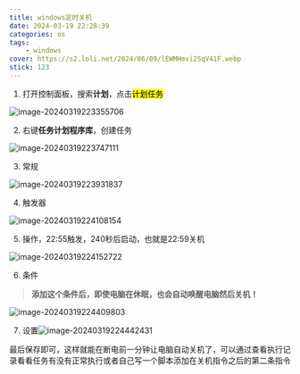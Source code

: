 ```yaml
---
title: windows定时关机
date: 2024-03-19 22:28:39
categories: os
tags: 
    - windows
cover: https://s2.loli.net/2024/06/09/lEWMHmvi2SqV41F.webp
stick: 123
---
```


1. 打开控制面板，搜索**计划**，点击<mark>计划任务</mark>

![image-20240319223355706](https://s2.loli.net/2024/03/19/8olEi2dyD5xTKcG.png)

2. 右键**任务计划程序库**，创建任务

![image-20240319223747111](https://s2.loli.net/2024/03/19/gpT9YVFaxUEWq3C.png)

3. 常规

![image-20240319223931837](https://s2.loli.net/2024/03/19/Mr2XbwVfNPxUD8g.png)

4. 触发器

![image-20240319224108154](https://s2.loli.net/2024/03/19/oIUu7gqSaji2O83.png)

5. 操作，22:55触发，240秒后启动，也就是22:59关机

![image-20240319224152722](https://s2.loli.net/2024/09/25/upVvQNW6Zt2IdC8.png)

6. 条件
> **添加这个条件后，即使电脑在休眠，也会自动唤醒电脑然后关机！**

![image-20240319224409803](https://s2.loli.net/2024/09/25/Ex9OzeNFTprJBdt.png)

7. 设置![image-20240319224442431](https://s2.loli.net/2024/09/25/6YbUoycx5kMfw7h.png)

最后保存即可，这样就能在断电前一分钟让电脑自动关机了，可以通过查看执行记录看看任务有没有正常执行或者自己写一个脚本添加在关机指令之后的第二条指令
